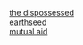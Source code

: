 [the dispossessed](https://libcom.org/library/dispossessed-ursula-le-guin)  
[earthseed](https://godischange.org/the-book-of-the-living/)  
[mutual aid](http://www.gutenberg.org/cache/epub/4341/pg4341-images.html)  